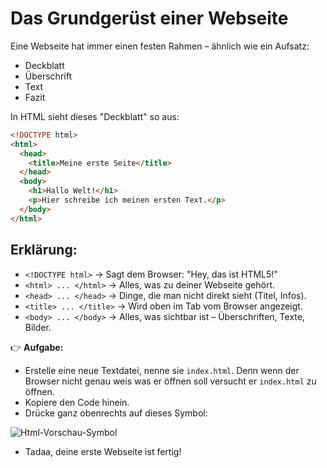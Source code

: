 # Das Grundgerüst einer Webseite

Eine Webseite hat immer einen festen Rahmen – ähnlich wie ein Aufsatz:

- Deckblatt
- Überschrift
- Text
- Fazit

In HTML sieht dieses "Deckblatt" so aus:

```html
<!DOCTYPE html>
<html>
  <head>
    <title>Meine erste Seite</title>
  </head>
  <body>
    <h1>Hallo Welt!</h1>
    <p>Hier schreibe ich meinen ersten Text.</p>
  </body>
</html>
```

## Erklärung:

- `<!DOCTYPE html>` → Sagt dem Browser: "Hey, das ist HTML5!"
- `<html> ... </html>` → Alles, was zu deiner Webseite gehört.
- `<head> ... </head>` → Dinge, die man nicht direkt sieht (Titel, Infos).
- `<title> ... </title>` → Wird oben im Tab vom Browser angezeigt.
- `<body> ... </body>` → Alles, was sichtbar ist – Überschriften, Texte, Bilder.

👉 **Aufgabe:**

- Erstelle eine neue Textdatei, nenne sie `index.html`. Denn wenn der Browser nicht genau weis was er öffnen soll versucht er `index.html` zu öffnen.
- Kopiere den Code hinein.
- Drücke ganz obenrechts auf dieses Symbol:

![Html-Vorschau-Symbol](/codecamp/img/html_preview.png)

- Tadaa, deine erste Webseite ist fertig!
